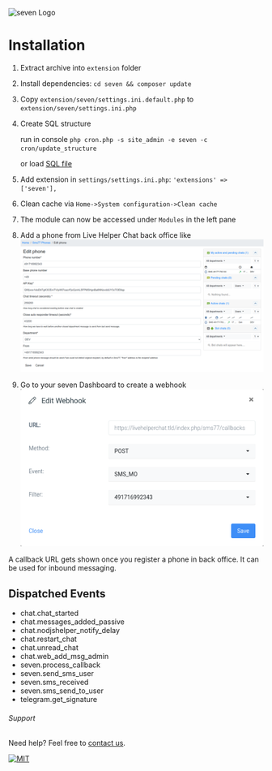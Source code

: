 ![](https://www.seven.io/wp-content/uploads/Logo.svg "seven Logo")

# Installation

1. Extract archive into `extension` folder
2. Install dependencies: `cd seven && composer update`
3. Copy `extension/seven/settings.ini.default.php` to `extension/seven/settings.ini.php`
4. Create SQL structure

   run in console `php cron.php -s site_admin -e seven -c cron/update_structure`

   or load [SQL file](doc/install.sql)
5. Add extension in `settings/settings.ini.php`: `'extensions' => ['seven'],`
6. Clean cache via `Home->System configuration->Clean cache`
7. The module can now be accessed under `Modules` in the left pane
8. Add a phone from Live Helper Chat back office like
   ![Phone settings](doc/screenshots/edit_phone.png)
9. Go to your seven Dashboard to create a
   webhook ![create a webhook](doc/screenshots/seven_create_webhook.png)

A callback URL gets shown once you register a phone in back office. It can be used for
inbound messaging.

## Dispatched Events

- chat.chat_started
- chat.messages_added_passive
- chat.nodjshelper_notify_delay
- chat.restart_chat
- chat.unread_chat
- chat.web_add_msg_admin
- seven.process_callback
- seven.send_sms_user
- seven.sms_received
- seven.sms_send_to_user
- telegram.get_signature

###### Support

Need help? Feel free to [contact us](https://www.seven.io/en/company/contact/).

[![MIT](https://img.shields.io/badge/License-MIT-teal.svg)](LICENSE)
